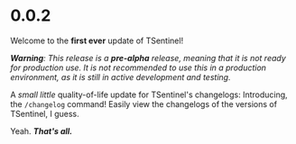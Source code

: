# 0.0.2

Welcome to the **first ever** update of TSentinel!

_**Warning**: This release is a **pre-alpha** release, meaning that it is not ready for production use. It is not recommended to use this in a production environment, as it is still in active development and testing._

A _small little_ quality-of-life update for TSentinel's changelogs: Introducing, the `/changelog` command! Easily view the changelogs of the versions of TSentinel, I guess.

Yeah. **_That's all._**

